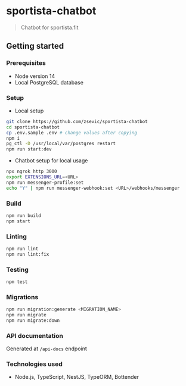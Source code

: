 # sportista-chatbot

> Chatbot for sportista.fit

## Getting started

### Prerequisites

- Node version 14
- Local PostgreSQL database

### Setup

* Local setup

```bash
git clone https://github.com/zsevic/sportista-chatbot
cd sportista-chatbot
cp .env.sample .env # change values after copying
npm i
pg_ctl -D /usr/local/var/postgres restart
npm run start:dev
```

* Chatbot setup for local usage

```bash
npx ngrok http 3000
export EXTENSIONS_URL=<URL>
npm run messenger-profile:set
echo "Y" | npm run messenger-webhook:set <URL>/webhooks/messenger
```

### Build

```bash
npm run build
npm start
```

### Linting

```bash
npm run lint
npm run lint:fix
```

### Testing

```bash
npm test
```

### Migrations

```bash
npm run migration:generate <MIGRATION_NAME>
npm run migrate
npm run migrate:down
```

### API documentation

Generated at `/api-docs` endpoint

### Technologies used

- Node.js, TypeScript, NestJS, TypeORM, Bottender

